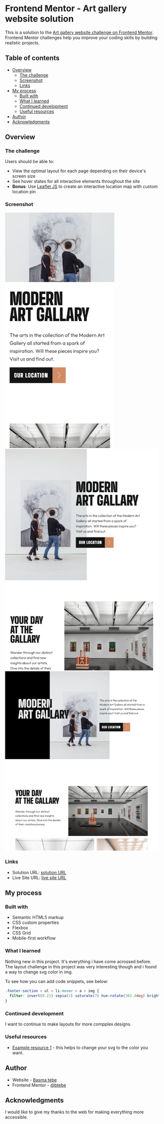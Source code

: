 # Frontend Mentor - Art gallery website solution

This is a solution to the [Art gallery website challenge on Frontend Mentor](https://www.frontendmentor.io/challenges/art-gallery-website-yVdrZlxyA). Frontend Mentor challenges help you improve your coding skills by building realistic projects.

## Table of contents

- [Overview](#overview)
  - [The challenge](#the-challenge)
  - [Screenshot](#screenshot)
  - [Links](#links)
- [My process](#my-process)
  - [Built with](#built-with)
  - [What I learned](#what-i-learned)
  - [Continued development](#continued-development)
  - [Useful resources](#useful-resources)
- [Author](#author)
- [Acknowledgments](#acknowledgments)

## Overview

### The challenge

Users should be able to:

- View the optimal layout for each page depending on their device's screen size
- See hover states for all interactive elements throughout the site
- **Bonus**: Use [Leaflet JS](https://leafletjs.com/) to create an interactive location map with custom location pin

### Screenshot

![1](./src/screenshots/art-gallary-web-mobile.png)
![2](./src/screenshots/art-gallary-web-tablet.png)
![3](./src/screenshots/art-gallary-web-desktop.png)

### Links

- Solution URL: [solution URL](https://github.com/btebe/art-gallary-web)
- Live Site URL: [live site URL](https://btebe.github.io/art-gallary-web/src/)

## My process

### Built with

- Semantic HTML5 markup
- CSS custom properties
- Flexbox
- CSS Grid
- Mobile-first workflow

### What I learned

Nothing new in this project. It's everything i have come acrossed before. The layout challenge in this project was very interesting though and i found a way to change svg color in img.

To see how you can add code snippets, see below:

```css
.footer-section > ul > li:hover > a > img {
  filter: invert(0.21) sepia(1) saturate(7) hue-rotate(302.4deg) brightness(0.86);
}
```

### Continued development

I want to continue to make layouts for more compplex designs.

### Useful resources

- [Example resource 1](https://css-tricks.com/the-many-ways-to-change-an-svg-fill-on-hover-and-when-to-use-them/#:~:text=Target%20the%20.,hover%20state%20to%20swap%20colors.&text=This%20is%20by%20far%20the,hover%20state%20to%20an%20SVG.) - this helps to change your svg to the color you want.

## Author

- Website - [Basma tebe](https://basma94tebe.wixsite.com/my-site)
- Frontend Mentor - [@btebe](https://www.frontendmentor.io/profile/btebe)

## Acknowledgments

I would like to give my thanks to the web for making everything more accessible.
